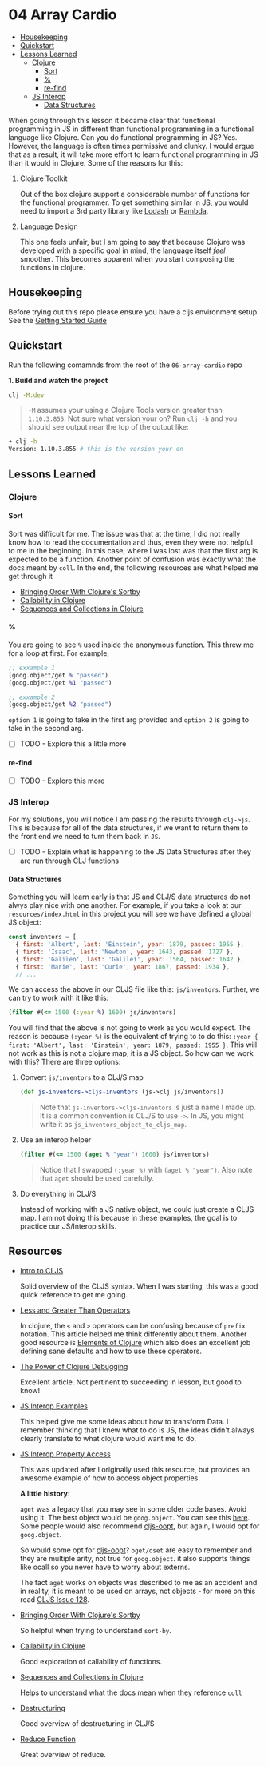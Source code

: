# 04 Array Cardio

- [Housekeeping](#housekeepings)
- [Quickstart](#quickstart)
- [Lessons Learned](#lessons-learned)
  - [Clojure](#clojure)
    - [Sort](#sort)
    - [%](#%)
    - [re-find](#re-find)
  - [JS Interop](#js-interop)
    - [Data Structures](#aata-structures)

When going through this lesson it became clear that functional programming in JS in different than functional programming in a functional language like Clojure. Can you do functional programming in JS? Yes. However, the language is often times permissive and clunky. I would argue that as a result, it will take more effort to learn functional programming in JS than it would in Clojure. Some of the reasons for this:

1.  Clojure Toolkit

    Out of the box clojure support a considerable number of functions for the functional programmer. To get something similar in JS, you would need to import a 3rd party library like [Lodash](https://lodash.com/) or [Rambda](http://ramdajs.com/).

2.  Language Design

    This one feels unfair, but I am going to say that because Clojure was developed with a specific goal in mind, the language itself _feel_ smoother. This becomes apparent when you start composing the functions in clojure.

## Housekeeping

Before trying out this repo please ensure you have a cljs environment setup. See the [Getting Started Guide](https://github.com/tkjone/clojurescript-30#getting-started)

## Quickstart

Run the following comamnds from the root of the `06-array-cardio` repo

**1. Build and watch the project**

```bash
clj -M:dev
```

> `-M` assumes your using a Clojure Tools version greater than `1.10.3.855`.  Not sure what version your on?  Run `clj -h` and you should see output near the top of the output like:

```bash
➜ clj -h
Version: 1.10.3.855 # this is the version your on
```

## Lessons Learned

### Clojure

#### Sort

Sort was difficult for me. The issue was that at the time, I did not really know how to read the documentation and thus, even they were not helpful to me in the beginning. In this case, where I was lost was that the first arg is expected to be a function. Another point of confusion was exactly what the docs meant by `coll`. In the end, the following resources are what helped me get through it

- [Bringing Order With Clojure's Sortby](https://www.opensourcery.co.za/2017/01/24/bringing-order-with-clojure-s-sort-by/)
- [Callability in Clojure](https://camdez.com/blog/2012/03/21/callability-in-clojure/)
- [Sequences and Collections in Clojure](https://www.brainonfire.net/files/seqs-and-colls/main.html)

#### %

You are going to see `%` used inside the anonymous function. This threw me for a loop at first. For example,

```clojure
;; exxample 1
(goog.object/get % "passed")
(goog.object/get %1 "passed")

;; exxample 2
(goog.object/get %2 "passed")
```

`option 1` is going to take in the first arg provided and `option 2` is going to take in the second arg.

- [ ] TODO - Explore this a little more

#### re-find

- [ ] TODO - Explore this more

### JS Interop

For my solutions, you will notice I am passing the results through `clj->js`. This is because for all of the data structures, if we want to return them to the front end we need to turn them back in `JS`.

- [ ] TODO - Explain what is happening to the JS Data Structures after they are run through CLJ functions

#### Data Structures

Something you will learn early is that JS and CLJ/S data structures do not alwys play nice with one another. For example, if you take a look at our `resources/index.html` in this project you will see we have defined a global JS object:

```javascript
const inventors = [
  { first: 'Albert', last: 'Einstein', year: 1879, passed: 1955 },
  { first: 'Isaac', last: 'Newton', year: 1643, passed: 1727 },
  { first: 'Galileo', last: 'Galilei', year: 1564, passed: 1642 },
  { first: 'Marie', last: 'Curie', year: 1867, passed: 1934 },
  // ...
```

We can access the above in our CLJS file like this: `js/inventors`. Further, we can try to work with it like this:

```clojure
(filter #(<= 1500 (:year %) 1600) js/inventors)
```

You will find that the above is not going to work as you would expect. The reason is because `(:year %)` is the equivalent of trying to to do this: `:year { first: 'Albert', last: 'Einstein', year: 1879, passed: 1955 }`. This will not work as this is not a clojure map, it is a JS object. So how can we work with this? There are three options:

1.  Convert `js/inventors` to a CLJ/S map

    ```clojure
    (def js-inventors->cljs-inventors (js->clj js/inventors))
    ```

    > Note that `js-inventors->cljs-inventors` is just a name I made up. It is a common convention is CLJ/S to use `->`. In JS, you might write it as `js_inventors_object_to_cljs_map`.

2.  Use an interop helper

    ```clojure
    (filter #(<= 1500 (aget % "year") 1600) js/inventors)
    ```

    > Notice that I swapped `(:year %)` with `(aget % "year")`. Also note that `aget` should be used carefully.

3.  Do everything in CLJ/S

    Instead of working with a JS native object, we could just create a CLJS map. I am not doing this because in these examples, the goal is to practice our JS/Interop skills.

## Resources

- [Intro to CLJS](https://github.com/swannodette/lt-cljs-tutorial/blob/master/lt-cljs-tutorial.cljs)

  Solid overview of the CLJS syntax. When I was starting, this was a good quick reference to get me going.

- [Less and Greater Than Operators](http://blog.jenkster.com/2013/11/clojure-less-than-greater-than-tip.html)

  In clojure, the `<` and `>` operators can be confusing because of `prefix` notation. This article helped me think differently about them. Another good resource is [Elements of Clojure](https://leanpub.com/elementsofclojure) which also does an excellent job defining sane defaults and how to use these operators.

- [The Power of Clojure Debugging](https://cambium.consulting/articles/2018/2/8/the-power-of-clojure-debugging)

  Excellent article. Not pertinent to succeeding in lesson, but good to know!

- [JS Interop Examples](https://gist.github.com/jasongilman/3671146)

  This helped give me some ideas about how to transform Data. I remember thinking that I knew what to do is JS, the ideas didn't always clearly translate to what clojure would want me to do.

- [JS Interop Property Access](http://clojurescriptmadeeasy.com/blog/js-interop-property-access.html)

  This was updated after I originally used this resource, but provides an awesome example of how to access object properties.

  **A little history:**

  `aget` was a legacy that you may see in some older code bases. Avoid using it. The best object would be `goog.object`. You can see this [here](https://twitter.com/mfikes/status/882585745424338944). Some people would also recommend [cljs-oopt](https://github.com/binaryage/cljs-oops), but again, I would opt for `goog.object`.

  So would some opt for [cljs-oopt](https://github.com/binaryage/cljs-oops)? `oget/oset` are easy to remember and they are multiple arity, not true for `goog.object`. it also supports things like ocall so you never have to worry about externs.

  The fact `aget` works on objects was described to me as an accident and in reality, it is meant to be used on arrays, not objects - for more on this read [CLJS Issue 128](https://github.com/cljs/api/issues/128).

- [Bringing Order With Clojure's Sortby](https://www.opensourcery.co.za/2017/01/24/bringing-order-with-clojure-s-sort-by/)

  So helpful when trying to understand `sort-by`.

- [Callability in Clojure](https://camdez.com/blog/2012/03/21/callability-in-clojure/)

  Good exploration of callability of functions.

- [Sequences and Collections in Clojure](https://www.brainonfire.net/files/seqs-and-colls/main.html)

  Helps to understand what the docs mean when they reference `coll`

- [Destructuring](http://langintro.com/cljsbook/destructuring.html)

  Good overview of destructuring in CLJ/S

- [Reduce Function](http://langintro.com/cljsbook/reduce_function.html)

  Great overview of reduce.
